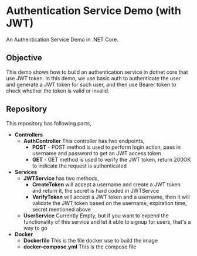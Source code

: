 # Authentication Service Demo (with JWT)
An Authentication Service Demo in .NET Core. 
## Objective
This demo shows how to build an authentication service in dotnet core that use JWT token. In this demo, we use basic auth to authenticate the user and generate a JWT token for such user, and then use Bearer token to check whether the token is valid or invalid. 

## Repository

This repository has following parts,
+ **Controllers**
  * **AuthController** This controller has two endpoints,
    - **POST** - POST method is used to perform login action, pass in username and password to get an JWT access token
    - **GET** - GET method is used to verify the JWT token, return 200OK to indicate the request is authenticated
+ **Services**
  * **JWTService** has two methods, 
    - **CreateToken** will accept a username and create a JWT token and return it, the secret is hard coded in JWTServce 
    - **VerifyToken** will accept a JWT token and a username, then it will validate the JWT token based on the username, expiration time, secret mentioned above
  * **UserService** Currently Empty, but if you want to expend the functionality of this service and let it able to signup for users, that's a way to go
+ **Docker**
  * **Dockerfile** This is the file docker use to build the image
  * **docker-compose.yml** This is the compose file

  
